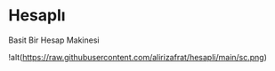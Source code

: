 # Hesaplı
Basit Bir Hesap Makinesi

!alt(https://raw.githubusercontent.com/alirizafrat/hesapli/main/sc.png)
